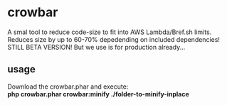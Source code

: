 # crowbar
A smal tool to reduce code-size to fit into AWS Lambda/Bref.sh limits. Reduces size by up to 60-70% depedending on included dependencies! STILL BETA VERSION! But we use is for production already...


## usage
Download the crowbar.phar and execute:    
**php crowbar.phar crowbar:minify ./folder-to-minify-inplace**
